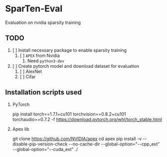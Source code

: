 # SparTen-Eval

Evaluation on nvidia sparsity training

## TODO

1. [ ] Install necessary package to enable sparsity training
   1. [ ] `APEX` from Nvidia
      1. Need `python3-dev`
2. [ ] Create pytorch model and download dataset for evaluation
   1. [ ] AlexNet
   2. [ ] Cifar

## Installation scripts used

1. PyTorch

   pip install torch==1.7.1+cu101 torchvision==0.8.2+cu101 torchaudio==0.7.2 -f https://download.pytorch.org/whl/torch_stable.html

2. Apex lib

   git clone https://github.com/NVIDIA/apex
   cd apex
   pip install -v --disable-pip-version-check --no-cache-dir --global-option="--cpp_ext" --global-option="--cuda_ext" ./
